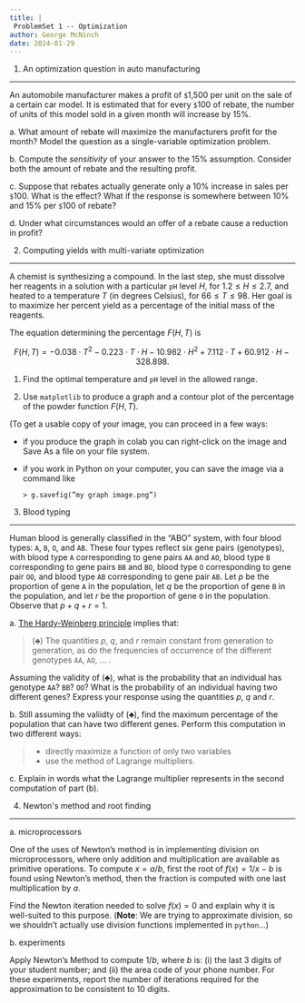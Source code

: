 ```yaml
---
title: |
 ProblemSet 1 -- Optimization
author: George McNinch
date: 2024-01-29 
---
```


1. An optimization question in auto manufacturing
------------------------

An automobile manufacturer makes a profit of `$`1,500 per unit on the
sale of a certain car model. It is estimated that for every `$`100 of
rebate, the number of units of this model sold in a given month will
increase by 15%. 

a. What amount of rebate will maximize the manufacturers profit for
   the month? Model the question as a single-variable optimization
   problem.

b. Compute the *sensitivity* of your answer to the 15%
   assumption. Consider both the amount of rebate and the resulting
   profit.

c. Suppose that rebates actually generate only a 10% increase in sales
   per `$`100. What is the effect? What if the response is somewhere
   between 10% and 15% per `$`100 of rebate?

d. Under what circumstances would an offer of a rebate cause a
   reduction in profit?
   

2. Computing yields with multi-variate optimization
-----------


A chemist is synthesizing a compound. In the last step, she must dissolve her reagents in a
solution with a particular `pH` level $H$, for $1.2 ≤ H ≤ 2.7$, and heated to a temperature $T$ (in
degrees Celsius), for $66 ≤ T ≤ 98$. Her goal is to maximize her percent yield as a percentage
of the initial mass of the reagents. 

The equation determining the percentage $F (H,T)$ is 

$$F(H,T) = −0.038\cdot T^2 − 0.223 \cdot T\cdot H − 10.982 \cdot H^2 +
7.112 \cdot T + 60.912 \cdot H − 328.898.$$

1. Find the optimal temperature and `pH` level in the allowed range.

2. Use `matplotlib` to produce a graph and a contour plot of the percentage of the powder
function $F (H, T )$.

(To get a usable copy of your image, you can proceed in a few ways:

  - if you produce the graph in colab you can right-click on the image
    and Save As a file on your file system.
  - if you work in Python on your computer, you can save the image via
    a command like

    ```
    > g.savefig(”my graph image.png”)
    ```

3. Blood typing
--------------

Human blood is generally classified in the “ABO” system, with four
blood types: `A`, `B`, `O`, and `AB`. These four types reflect six
gene pairs (genotypes), with blood type `A` corresponding to gene
pairs `AA` and `AO`, blood type `B` corresponding to gene pairs `BB`
and `BO`, blood type `O` corresponding to gene pair `OO`, and blood
type `AB` corresponding to gene pair `AB`. Let $p$ be the proportion
of gene `A` in the population, let $q$ be the proportion of gene `B`
in the population, and let $r$ be the proportion of gene `O` in the
population. Observe that $p + q + r = 1$.


a. [The Hardy-Weinberg
   principle](https://en.wikipedia.org/wiki/Hardy%E2%80%93Weinberg_principle)
   implies that:

   > $(\clubsuit)$ The quantities $p$, $q$, and $r$ remain constant from
   > generation to generation, as do the frequencies of occurrence of
   > the different genotypes  `AA`, `AO`, ... .

   Assuming the validity of $(\clubsuit)$, what is the probability
   that an individual has genotype `AA`? `BB`? `OO`? What is the
   probability of an individual having two different genes?  Express
   your response using the quantities $p$, $q$ and $r$.

b. Still assuming the valiidty of $(\clubsuit)$, find the maximum
   percentage of the population that can have two different genes.
   Perform this computation in two different ways:
 
   >  - directly maximize a function of only two variables
   >  - use the method of Lagrange multipliers.

c. Explain in words what the Lagrange multiplier represents in the
   second computation of part (b).




4. Newton's method and root finding
-----------------------------------

a. microprocessors

   One of the uses of Newton’s method is in implementing division on
   microprocessors, where only addition and multiplication are
   available as primitive operations. To compute $x = a/b$, first the
   root of $f(x) = 1/x − b$ is found using Newton’s method, then the
   fraction is computed with one last multiplication by $a$.

   Find the Newton iteration needed to solve $f(x) = 0$ and explain
   why it is well-suited to this purpose. (**Note**: We are trying to
   approximate division, so we shouldn’t actually use division
   functions implemented in `python`...)

b. experiments

   Apply Newton’s Method to compute $1/b$, where $b$ is: (i) the last
   3 digits of your student number; and (ii) the area code of your
   phone number. For these experiments, report the number of
   iterations required for the approximation to be consistent to 10
   digits.
